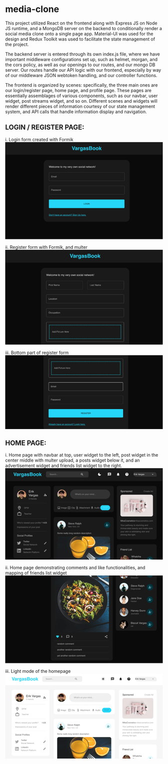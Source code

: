 # media-clone

This project utilized React on the frontend along with Express JS on Node JS runtime, and a MongoDB server on the backend to conditionally render a social media clone onto a single page app. Material-UI was used for the design and Redux Toolkit was used to facilitate the state management of the project. 

The backend server is entered through its own index.js file, where we have important middleware configurations set up, such as helmet, morgan, and the cors policy, as well as our openings to our routes, and our mongo DB server. Our routes handle our API logic with our frontend, especially by way of our middleware JSON webtoken handling, and our controller functions. 

The frontend is organized by scenes: specifically, the three main ones are our login/register page, home page, and profile page. These pages are essentially assemblages of various components, such as our navbar, user widget, post streams widget, and so on. Different scenes and widgets will render different pieces of information courtesy of our state management system, and API calls that handle information display and navigation. 

## LOGIN / REGISTER PAGE:

i. Login form created with Formik
![login form](/public/assets/login.png)

ii. Register form with Formik, and multer
![top of register form](/public/assets/register1.png)

iii. Bottom part of register form 
![bottom part of register form](/public/assets/register2.png)

## HOME PAGE:

i. Home page with navbar at top, user widget to the left, post widget in the center middle with multer upload, a posts widget below it, and an advertisement widget and friends list widget to the right. 
![top of home page](/public/assets/homepage1.png)

ii. Home page demonstrating comments and like functionalities, and mapping of friends list widget 
![rest of home page](/public/assets/homepage2.png)

iii. Light mode of the homepage 
![homepage on light mode](/public/assets/homepageL.png)


